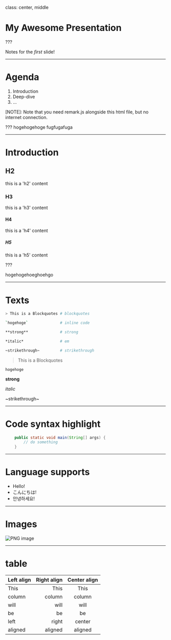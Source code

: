 class: center, middle
# My Awesome Presentation

???

Notes for the _first_ slide!

---

# Agenda

1. Introduction
2. Deep-dive
3. ...

[NOTE]: Note that you need remark.js alongside this html file, but no internet connection.


???
hogehogehoge
fugfugafuga


---

# Introduction

## H2

this is a 'h2' content

### H3

this is a 'h3' content

#### H4

this is a 'h4' content

##### H5

this is a 'h5' content

???

hogehogehoeghoehgo

---

# Texts

```bash
> This is a Blockquotes # blockquotes

`hogehoge`              # inline code

**strong**              # strong

*italic*                # em

~strikethrough~         # strikethrough
```

> This is a Blockquotes 

`hogehoge`

**strong**

*italic*

~strikethrough~

---

# Code syntax highlight

```java
	public static void main(String[] args) {
		// do something
	}
```

---

# Language supports

- Hello!
- こんにちは!
- 안녕하세요!

---

# Images

![PNG image](img/img2.png)

---

# table

| Left align | Right align | Center align |
|:-----------|------------:|:------------:|
| This       | This        | This         |
| column     | column      | column       |
| will       | will        | will         |
| be         | be          | be           |
| left       | right       | center       |
| aligned    | aligned     | aligned      |

